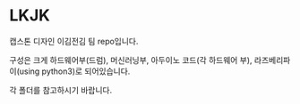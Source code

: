 # LKJK
캡스톤 디자인 이김전김 팀 repo입니다.

구성은 크게 하드웨어부(드럼), 머신러닝부, 아두이노 코드(각 하드웨어 부), 라즈베리파이(using python3)로 되어있습니다.

각 폴더를 참고하시기 바랍니다.
